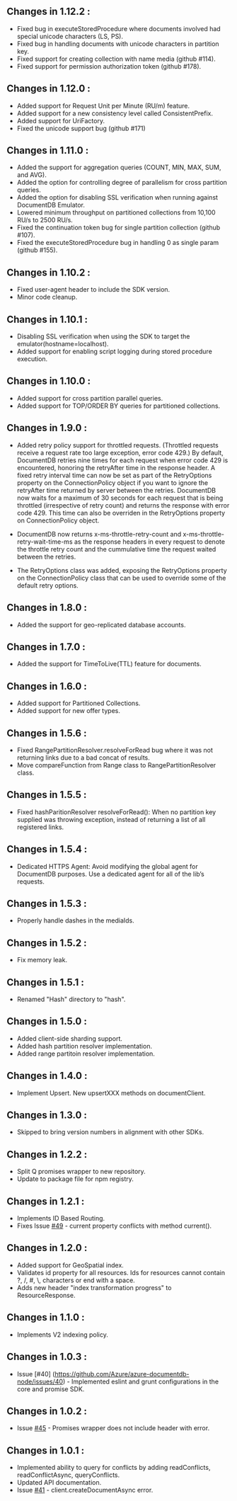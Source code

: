 ## Changes in 1.12.2 : ##
- Fixed bug in executeStoredProcedure where documents involved had special unicode characters (LS, PS).
- Fixed bug in handling documents with unicode characters in partition key.
- Fixed support for creating collection with name media (github #114).
- Fixed support for permission authorization token (github #178).

## Changes in 1.12.0 : ##
- Added support for Request Unit per Minute (RU/m) feature.
- Added support for a new consistency level called ConsistentPrefix.
- Added support for UriFactory.
- Fixed the unicode support bug (github #171)

## Changes in 1.11.0 : ##
- Added the support for aggregation queries (COUNT, MIN, MAX, SUM, and AVG).
- Added the option for controlling degree of parallelism for cross partition queries.
- Added the option for disabling SSL verification when running against DocumentDB Emulator.
- Lowered minimum throughput on partitioned collections from 10,100 RU/s to 2500 RU/s.
- Fixed the continuation token bug for single partition collection (github #107).
- Fixed the executeStoredProcedure bug in handling 0 as single param (github #155).

## Changes in 1.10.2 : ##

- Fixed user-agent header to include the SDK version.
- Minor code cleanup.

## Changes in 1.10.1 : ##

- Disabling SSL verification when using the SDK to target the emulator(hostname=localhost).
- Added support for enabling script logging during stored procedure execution.

## Changes in 1.10.0 : ##

- Added support for cross partition parallel queries.
- Added support for TOP/ORDER BY queries for partitioned collections.

## Changes in 1.9.0 : ##

- Added retry policy support for throttled requests. (Throttled requests receive a request rate too large exception, error code 429.) 
  By default, DocumentDB retries nine times for each request when error code 429 is encountered, honoring the retryAfter time in the response header. 
  A fixed retry interval time can now be set as part of the RetryOptions property on the ConnectionPolicy object if you want to ignore the retryAfter time returned by server between the retries. 
  DocumentDB now waits for a maximum of 30 seconds for each request that is being throttled (irrespective of retry count) and returns the response with error code 429. 
  This time can also be overriden in the RetryOptions property on ConnectionPolicy object.

- DocumentDB now returns x-ms-throttle-retry-count and x-ms-throttle-retry-wait-time-ms as the response headers in every request to denote the throttle retry count and the cummulative time the request waited between the retries.

- The RetryOptions class was added, exposing the RetryOptions property on the ConnectionPolicy class that can be used to override some of the default retry options.

## Changes in 1.8.0 : ##

- Added the support for geo-replicated database accounts.

## Changes in 1.7.0 : ##

- Added the support for TimeToLive(TTL) feature for documents.

## Changes in 1.6.0 : ##

- Added support for Partitioned Collections.
- Added support for new offer types.

## Changes in 1.5.6 : ##

- Fixed RangePartitionResolver.resolveForRead bug where it was not returning links due to a bad concat of results.
- Move compareFunction from Range class to RangePartitionResolver class.

## Changes in 1.5.5 : ##

- Fixed hashParitionResolver resolveForRead(): When no partition key supplied was throwing exception, instead of returning a list of all registered links.

## Changes in 1.5.4 : ##

- Dedicated HTTPS Agent: Avoid modifying the global agent for DocumentDB purposes. Use a dedicated agent for all of the lib’s requests.

## Changes in 1.5.3 : ##

- Properly handle dashes in the mediaIds.

## Changes in 1.5.2 : ##

- Fix memory leak.

## Changes in 1.5.1 : ##

- Renamed "Hash" directory to "hash".

## Changes in 1.5.0 : ##

- Added client-side sharding support.
- Added hash partition resolver implementation.
- Added range partitoin resolver implementation.

## Changes in 1.4.0 : ##

- Implement Upsert. New upsertXXX methods on documentClient. 

## Changes in 1.3.0 : ##

- Skipped to bring version numbers in alignment with other SDKs.

## Changes in 1.2.2 : ##

- Split Q promises wrapper to new repository.
- Update to package file for npm registry.

## Changes in 1.2.1 : ##

- Implements ID Based Routing.
- Fixes Issue [#49](https://github.com/Azure/azure-documentdb-node/issues/49) - current property conflicts with method current().

## Changes in 1.2.0 : ##

- Added support for GeoSpatial index.
- Validates id property for all resources. Ids for resources cannot contain ?, /, #, \\, characters or end with a space. 
- Adds new header "index transformation progress" to ResourceResponse.

## Changes in 1.1.0 : ##

- Implements V2 indexing policy.

## Changes in 1.0.3 : ##

- Issue [#40] (https://github.com/Azure/azure-documentdb-node/issues/40) - Implemented eslint and grunt configurations in the core and promise SDK.

## Changes in 1.0.2 : ##

- Issue [#45](https://github.com/Azure/azure-documentdb-node/issues/45) - Promises wrapper does not include header with error.

## Changes in 1.0.1 : ##

- Implemented ability to query for conflicts by adding readConflicts, readConflictAsync, queryConflicts.
- Updated API documentation.
- Issue [#41](https://github.com/Azure/azure-documentdb-node/issues/41) - client.createDocumentAsync error.
